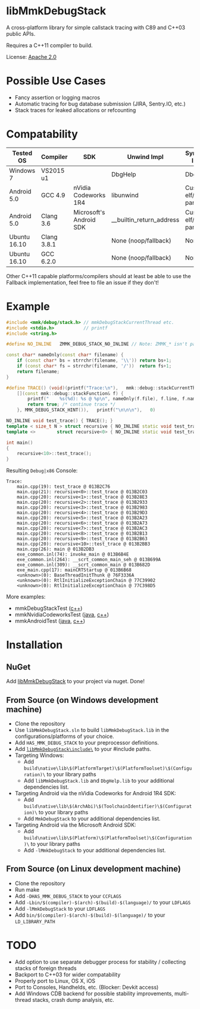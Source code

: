 # libMmkDebugStack

A cross-platform library for simple callstack tracing with C89 and C++03 public APIs.

Requires a C++11 compiler to build.

License: [Apache 2.0](LICENSE.txt)

# Possible Use Cases
- Fancy assertion or logging macros
- Automatic tracing for bug database submission (JIRA, Sentry.IO, etc.)
- Stack traces for leaked allocations or refcounting

# Compatability

| Tested OS    | Compiler    | SDK                     | Unwind Impl              | Symbols Impl     |
| ------------ | ----------- | ----------------------- | ------------------------ | ---------------- |
| Windows 7    | VS2015 u1   |                         | DbgHelp                  | DbgHelp          |
| Android 5.0  | GCC 4.9     | nVidia Codeworks 1R4    | libunwind                | Custom elf/dwarf parser |
| Android 5.0  | Clang 3.6   | Microsoft's Android SDK | __builtin_return_address | Custom elf/dwarf parser |
| Ubuntu 16.10 | Clang 3.8.1 |                         | None (noop/fallback)     | None             |
| Ubuntu 16.10 | GCC 6.2.0   |                         | None (noop/fallback)     | None             |

Other C++11 capable platforms/compilers should at least be able to use the Fallback implementation, feel free to file an issue if they don't!

# Example

```cpp
#include <mmk/debug/stack.h> // mmkDebugStackCurrentThread etc.
#include <stdio.h>           // printf
#include <string.h>

#define NO_INLINE   ZMMK_DEBUG_STACK_NO_INLINE // Note: ZMMK_* isn't part of the public API

const char* nameOnly(const char* filename) {
	if (const char* bs = strrchr(filename, '\\')) return bs+1;
	if (const char* fs = strrchr(filename, '/'))  return fs+1;
	return filename;
}

#define TRACE() (void)(printf("Trace:\n"),   mmk::debug::stackCurrentThread(mmkDebugStackResolveAll, 0, 25, \
    [](const mmk::debug::stackFunction& f) {                                                                \
        printf("    %s(%d): %s @ %p\n", nameOnly(f.file), f.line, f.name, f.address);                       \
        return true; /* continue trace */                                                                   \
    }, MMK_DEBUG_STACK_HINT()),   printf("\n\n\n"),   0)

NO_INLINE void test_trace() { TRACE(); }
template < size_t N > struct recursive { NO_INLINE static void test_trace() { recursive<N-1>::test_trace(); } };
template <>        struct recursive<0> { NO_INLINE static void test_trace() { ::test_trace(); } };

int main()
{
	recursive<10>::test_trace();
}
```

Resulting `Debug|x86` Console:
```
Trace:
    main.cpp(19): test_trace @ 013B2C76
    main.cpp(21): recursive<0>::test_trace @ 013B2C03
    main.cpp(20): recursive<1>::test_trace @ 013B28E3
    main.cpp(20): recursive<2>::test_trace @ 013B2933
    main.cpp(20): recursive<3>::test_trace @ 013B2983
    main.cpp(20): recursive<4>::test_trace @ 013B29D3
    main.cpp(20): recursive<5>::test_trace @ 013B2A23
    main.cpp(20): recursive<6>::test_trace @ 013B2A73
    main.cpp(20): recursive<7>::test_trace @ 013B2AC3
    main.cpp(20): recursive<8>::test_trace @ 013B2B13
    main.cpp(20): recursive<9>::test_trace @ 013B2B63
    main.cpp(20): recursive<10>::test_trace @ 013B2BB3
    main.cpp(26): main @ 013B2DB3
    exe_common.inl(74): invoke_main @ 013B6B4E
    exe_common.inl(264): __scrt_common_main_seh @ 013B699A
    exe_common.inl(309): __scrt_common_main @ 013B682D
    exe_main.cpp(17): mainCRTStartup @ 013B6B68
    <unknown>(0): BaseThreadInitThunk @ 76F3336A
    <unknown>(0): RtlInitializeExceptionChain @ 77C39902
    <unknown>(0): RtlInitializeExceptionChain @ 77C398D5
```

More examples:
- mmkDebugStackTest ([c++](mmkDebugStackTest/main.cpp))
- mmkNvidiaCodeworksTest ([java](mmkNvidiaCodeworksTest/src/com/maulingmonkey/debug/stack/nvidiaCodeworksTest/DisplayStackActivity.java), [c++](mmkNvidiaCodeworksTest/jni/DisplayStackActivity.cpp))
- mmkAndroidTest ([java](mmkAndroidTest/src/com/mmkAndroidTest/mmkAndroidTest.java), [c++](libMmkAndroidTest/mmkAndroidTest.cpp))

# Installation

## NuGet
Add [libMmkDebugStack](https://www.nuget.org/packages/libMmkDebugStack/) to your project via nuget.  Done!

## From Source (on Windows development machine)
- Clone the repository
- Use `libMmkDebugStack.sln` to build `libMmkDebugStack.lib` in the configurations/platforms of your choice.
- Add `HAS_MMK_DEBUG_STACK` to your preprocessor definitions.
- Add [`libMmkDebugStack\include\`](libMmkDebugStack/include/) to your #include paths.
- Targeting Windows:
  - Add `build\native\lib\$(PlatformTarget)\$(PlatformToolset)\$(Configuration)\` to your library paths
  - Add `libMmkDebugStack.lib` and `DbgHelp.lib` to your additional dependencies list.
- Targeting Android via the nVidia Codeworks for Android 1R4 SDK:
  - Add `build\native\lib\$(ArchAbi)\$(ToolchainIdentifier)\$(Configuration)\` to your library paths
  - Add `MmkDebugStack` to your additional dependencies list.
- Targeting Android via the Microsoft Android SDK:
  - Add `build\native\lib\$(Platform)\$(PlatformToolset)\$(Configuration)\` to your library paths
  - Add `-lMmkDebugStack` to your additional dependencies list.

## From Source (on Linux development machine)
- Clone the repository
- Run make
- Add `-DHAS_MMK_DEBUG_STACK` to your `CCFLAGS`
- Add `-Lbin/$(compiler)-$(arch)-$(build)-$(language)/` to your `LDFLAGS`
- Add `-lMmkDebugStack` to your `LDFLAGS`
- Add `bin/$(compiler)-$(arch)-$(build)-$(language)/` to your `LD_LIBRARY_PATH`

# TODO
- Add option to use separate debugger process for stability / collecting stacks of foreign threads
- Backport to C++03 for wider compatability
- Properly port to Linux, OS X, iOS
- Port to Consoles, Handhelds, etc. (Blocker: Devkit access)
- Add Windows CDB backend for possible stability improvements, multi-thread stacks, crash dump analysis, etc.
